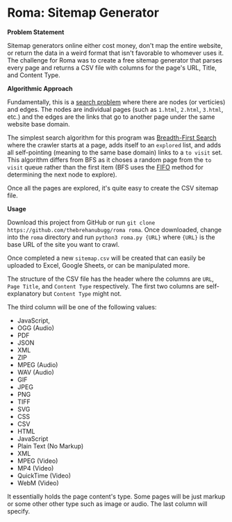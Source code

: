 # Roma: Sitemap Generator


**Problem Statement**

Sitemap generators online either cost money, don't map the entire website, or return the data in a weird format that isn't favorable to whomever uses it. The challenge for Roma was to create a free sitemap generator that parses every page and returns a CSV file with columns for the page's URL, Title, and Content Type.

**Algorithmic Approach**

Fundamentally, this is a [search problem](https://en.wikipedia.org/wiki/Search_problem) where there are nodes (or verticies) and edges. The nodes are individual pages (such as `1.html`, `2.html`, `3.html`, etc.) and the edges are the links that go to another page under the same website base domain.

The simplest search algorithm for this program was [Breadth-First Search](https://en.wikipedia.org/wiki/Breadth-first_search) where the crawler starts at a page, adds itself to an `explored` list, and adds all self-pointing (meaning to the same base domain) links to a `to visit` set. This algorithm differs from BFS as it choses a random page from the `to visit` queue rather than the first item (BFS uses the [FIFO](https://en.wikipedia.org/wiki/FIFO_(computing_and_electronics)) method for determining the next node to explore).

Once all the pages are explored, it's quite easy to create the CSV sitemap file.

**Usage**

Download this project from GitHub or run `git clone https://github.com/thebrehanubugg/roma roma`. Once downloaded, change into the `roma` directory and run `python3 roma.py {URL}` where `{URL}` is the base URL of the site you want to crawl.

Once completed a new `sitemap.csv` will be created that can easily be uploaded to Excel, Google Sheets, or can be manipulated more.

The structure of the CSV file has the header where the columns are `URL`, `Page Title`, and `Content Type` respectively. The first two columns are self-explanatory but `Content Type` might not.

The third column will be one of the following values:

* JavaScript,
* OGG (Audio)
* PDF
* JSON
* XML
* ZIP
* MPEG (Audio)
* WAV (Audio)
* GIF
* JPEG
* PNG
* TIFF
* SVG
* CSS
* CSV
* HTML
* JavaScript
* Plain Text (No Markup)
* XML
* MPEG (Video)
* MP4 (Video)
* QuickTime (Video)
* WebM (Video)

It essentially holds the page content's type. Some pages will be just markup or some other other type such as image or audio. The last column will specify.